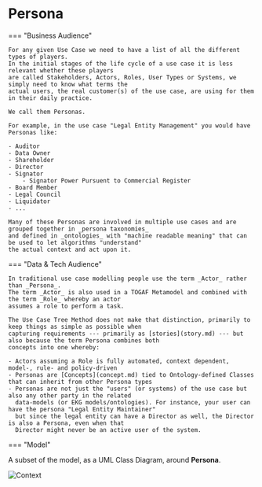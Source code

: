 # Persona

=== "Business Audience"

    For any given Use Case we need to have a list of all the different types of players.
    In the initial stages of the life cycle of a use case it is less relevant whether these players
    are called Stakeholders, Actors, Roles, User Types or Systems, we simply need to know what terms the
    actual users, the real customer(s) of the use case, are using for them in their daily practice.

    We call them Personas.

    For example, in the use case "Legal Entity Management" you would have Personas like:

    - Auditor
    - Data Owner
    - Shareholder
    - Director
    - Signator
        - Signator Power Pursuent to Commercial Register
    - Board Member
    - Legal Council
    - Liquidator
    - ...

    Many of these Personas are involved in multiple use cases and are grouped together in _persona taxonomies_
    and defined in _ontologies_ with "machine readable meaning" that can be used to let algorithms "understand"
    the actual context and act upon it.

=== "Data & Tech Audience"

    In traditional use case modelling people use the term _Actor_ rather than _Persona_.
    The term _Actor_ is also used in a TOGAF Metamodel and combined with the term _Role_ whereby an actor 
    assumes a role to perform a task.

    The Use Case Tree Method does not make that distinction, primarily to keep things as simple as possible when
    capturing requirements --- primarily as [stories](story.md) --- but also because the term Persona combines both
    concepts into one whereby:

    - Actors assuming a Role is fully automated, context dependent, model-, rule- and policy-driven
    - Personas are [Concepts](concept.md) tied to Ontology-defined Classes that can inherit from other Persona types
    - Personas are not just the "users" (or systems) of the use case but also any other party in the related
      data-models (or EKG models/ontologies). For instance, your user can have the persona "Legal Entity Maintainer"
      but since the legal entity can have a Director as well, the Director is also a Persona, even when that
      Director might never be an active user of the system.


=== "Model"

A subset of the model, as a UML Class Diagram, around **Persona**.

![Context](../diagrams/out/persona-class-diagram.svg#darkable)

